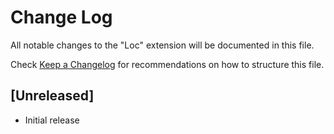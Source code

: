 # Change Log

All notable changes to the "Loc" extension will be documented in this file.

Check [Keep a Changelog](http://keepachangelog.com/) for recommendations on how to structure this file.

## [Unreleased]

- Initial release